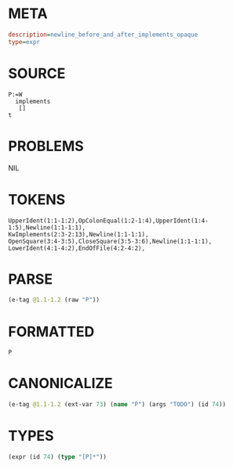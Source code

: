 # META
~~~ini
description=newline_before_and_after_implements_opaque
type=expr
~~~
# SOURCE
~~~roc
P:=W
  implements
   []
t
~~~
# PROBLEMS
NIL
# TOKENS
~~~zig
UpperIdent(1:1-1:2),OpColonEqual(1:2-1:4),UpperIdent(1:4-1:5),Newline(1:1-1:1),
KwImplements(2:3-2:13),Newline(1:1-1:1),
OpenSquare(3:4-3:5),CloseSquare(3:5-3:6),Newline(1:1-1:1),
LowerIdent(4:1-4:2),EndOfFile(4:2-4:2),
~~~
# PARSE
~~~clojure
(e-tag @1.1-1.2 (raw "P"))
~~~
# FORMATTED
~~~roc
P
~~~
# CANONICALIZE
~~~clojure
(e-tag @1.1-1.2 (ext-var 73) (name "P") (args "TODO") (id 74))
~~~
# TYPES
~~~clojure
(expr (id 74) (type "[P]*"))
~~~
